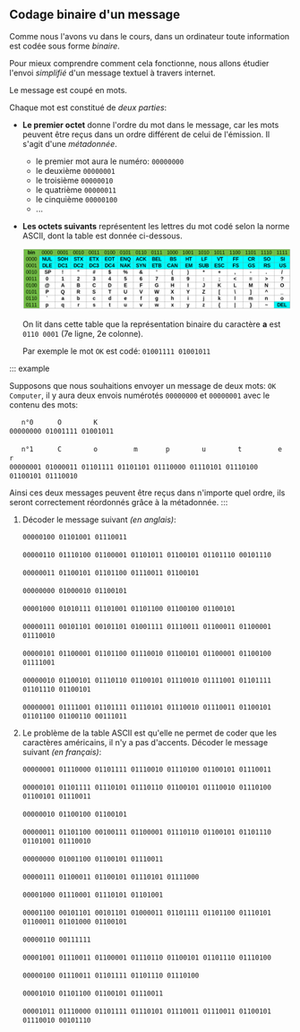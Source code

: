## Codage binaire d'un message

Comme nous l'avons vu dans le cours, dans un ordinateur toute information est
codée sous forme *binaire*.

Pour mieux comprendre comment cela fonctionne, nous allons étudier
l'envoi *simplifié* d'un message textuel à travers internet.

Le message est coupé en mots.

Chaque mot est constitué de *deux parties*:

-   **Le premier octet** donne l'ordre du mot dans le message, car les mots
    peuvent être reçus dans un ordre différent de celui de l'émission. Il s'agit
    d'une *métadonnée*.

    -   le premier mot aura le numéro: `00000000`
    -   le deuxième `00000001`
    -   le troisième `00000010`
    -   le quatrième `00000011`
    -   le cinquième `00000100`
    -   \...

-   **Les octets suivants** représentent les lettres du mot codé selon la norme
    ASCII, dont la table est donnée ci-dessous.

    ![Table ASCII](../../images/ascii-bin.png)

    On lit dans cette table que la représentation binaire du caractère **a** est
    `0110 0001` (7e ligne, 2e colonne).

    Par exemple le mot `OK` est codé: `01001111 01001011`


::: example

Supposons que nous souhaitions envoyer un message de deux mots: `OK Computer`,
il y aura deux envois numérotés `00000000` et `00000001` avec le contenu des
mots:

       n°0      O        K
    00000000 01001111 01001011 

       n°1      C        o         m       p        u        t         e       r
    00000001 01000011 01101111 01101101 01110000 01110101 01110100 01100101 01110010 

Ainsi ces deux messages peuvent être reçus dans n'importe quel ordre,
ils seront correctement réordonnés grâce à la métadonnée.
:::


1. Décoder le message suivant _(en anglais)_:
   
   <!-- CODAGE DE: Be yourself; everyone else is already taken. --Oscar Wilde -->
   ```
   00000100 01101001 01110011 

   00000110 01110100 01100001 01101011 01100101 01101110 00101110 

   00000011 01100101 01101100 01110011 01100101 

   00000000 01000010 01100101 

   00001000 01010111 01101001 01101100 01100100 01100101 

   00000111 00101101 00101101 01001111 01110011 01100011 01100001 01110010 

   00000101 01100001 01101100 01110010 01100101 01100001 01100100 01111001 

   00000010 01100101 01110110 01100101 01110010 01111001 01101111 01101110 01100101 

   00000001 01111001 01101111 01110101 01110010 01110011 01100101 01101100 01100110 00111011 

   ```

2. Le problème de la table ASCII est qu'elle ne permet de coder que les
   caractères américains, il n'y a pas d'accents. Décoder le message suivant _(en
   français)_:


   <!-- CODAGE DE: Les portes de l'avenir sont ouvertes à ceux qui savent les pousser. --Coluche -->
   ```
   00000001 01110000 01101111 01110010 01110100 01100101 01110011 

   00000101 01101111 01110101 01110110 01100101 01110010 01110100 01100101 01110011 

   00000010 01100100 01100101 

   00000011 01101100 00100111 01100001 01110110 01100101 01101110 01101001 01110010 

   00000000 01001100 01100101 01110011 

   00000111 01100011 01100101 01110101 01111000 

   00001000 01110001 01110101 01101001 

   00001100 00101101 00101101 01000011 01101111 01101100 01110101 01100011 01101000 01100101 

   00000110 00111111 

   00001001 01110011 01100001 01110110 01100101 01101110 01110100 

   00000100 01110011 01101111 01101110 01110100 

   00001010 01101100 01100101 01110011 

   00001011 01110000 01101111 01110101 01110011 01110011 01100101 01110010 00101110 

   ```

